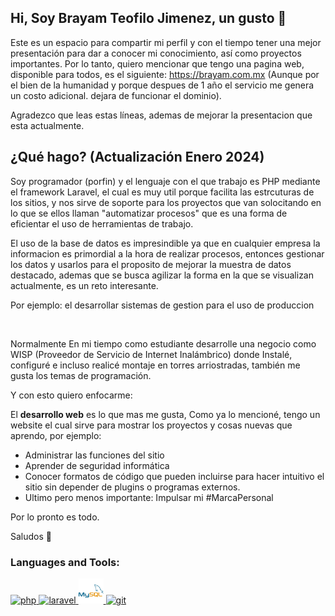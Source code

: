 ## Hi, Soy Brayam Teofilo Jimenez, un gusto 👋

Este es un espacio para compartir mi perfil y con el tiempo tener una mejor presentación para dar a conocer mi conocimiento, así como proyectos importantes.
Por lo tanto, quiero mencionar que tengo una pagina web, disponible para todos, es el siguiente: https://brayam.com.mx (Aunque por el bien de la humanidad y porque despues de 1 año el servicio me genera un costo adicional. dejara de funcionar el dominio). 

Agradezco que leas estas líneas, ademas de mejorar la presentacion que esta actualmente.

## ¿Qué hago? (Actualización Enero 2024)

<p>Soy programador (porfin) y el lenguaje con el que trabajo es PHP mediante el framework  Laravel, el cual es muy util porque facilita las estrcuturas de los sitios, y nos sirve de soporte para los proyectos que van solocitando en lo que se ellos llaman "automatizar procesos" que es una forma de eficientar el uso de herramientas de trabajo. </p>
<p>El uso de la base de datos es impresindible ya que en cualquier empresa la informacion es primordial a la hora de realizar procesos, entonces gestionar los datos y usarlos para el proposito de mejorar la muestra de datos destacado, ademas que se busca agilizar la forma en la que se visualizan actualmente, es un reto interesante.</p>
<p>Por ejemplo: el desarrollar sistemas de gestion para el uso de produccion</p>
<br>
<p> Normalmente En mi tiempo como estudiante desarrolle una negocio como WISP (Proveedor de Servicio de Internet Inalámbrico) donde Instalé, configuré e incluso realicé montaje en torres arriostradas, también me gusta los temas de programación. </p>
<p>Y con esto quiero enfocarme:</p> 
<p>El <strong>desarrollo web</strong> es lo que mas me gusta, Como ya lo mencioné, tengo un website el cual sirve para mostrar los proyectos y cosas nuevas que aprendo, por ejemplo: </p>

-	Administrar las funciones del sitio
-	Aprender de seguridad informática
-	Conocer formatos de código que pueden incluirse para hacer intuitivo el sitio sin depender de plugins o programas externos. 
-	Ultimo pero menos importante: Impulsar mi #MarcaPersonal


Por lo pronto es todo. 

Saludos 👋

<h3 align="left">Languages and Tools:</h3>
<a href="https://www.php.net/" target="_blank" rel="noreferrer">
    <img src="URL_DEL_ICONO_DE_PHP" alt="php" width="40" height="40"/>
</a>
<a href="https://laravel.com/" target="_blank" rel="noreferrer">
    <img src="URL_DEL_ICONO_DE_LARAVEL" alt="laravel" width="40" height="40"/>
</a>
<a href="https://www.mysql.com/" target="_blank" rel="noreferrer">
    <img src="https://raw.githubusercontent.com/devicons/devicon/master/icons/mysql/mysql-original-wordmark.svg" alt="mysql" width="40" height="40"/>
</a>
<a href="https://git-scm.com/" target="_blank" rel="noreferrer">
    <img src="URL_DEL_ICONO_DE_GIT" alt="git" width="40" height="40"/>
</a>



<!--
**BraTeoMX/BraTeoMX** is a ✨ _special_ ✨ repository because its `README.md` (this file) appears on your GitHub profile.

Here are some ideas to get you started:

- 🔭 I’m currently working on ...
- 🌱 I’m currently learning ...
- 👯 I’m looking to collaborate on ...
- 🤔 I’m looking for help with ...
- 💬 Ask me about ...
- 📫 How to reach me: ...
- 😄 Pronouns: ...
- ⚡ Fun fact: ...
-->
